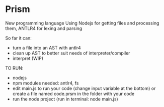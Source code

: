 # Prism
New programming language
Using Nodejs for getting files and processing them, ANTLR4 for lexing and parsing

So far it can:
- turn a file into an AST with antlr4
- clean up AST to better suit needs of interpreter/compiler
- interpret (WIP)

TO RUN:
- nodejs
- npm modules needed: antlr4, fs
-   edit main.js to run your code (change input variable at the bottom) 
        or 
    create a file named code.prsm in the folder with your code
- run the node project (run in terminal: node main.js)